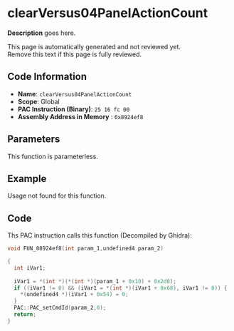 # clearVersus04PanelActionCount

**Description** goes here.

This page is automatically generated and not reviewed yet.<br>Remove this text if this page is fully reviewed.

## Code Information

- **Name**: `clearVersus04PanelActionCount`
- **Scope**: Global
- **PAC Instruction (Binary)**: `25 16 fc 00`
- **Assembly Address in Memory** : `0x8924ef8`

## Parameters

This function is parameterless.


## Example

Usage not found for this function.

## Code

Ths PAC instruction calls this function (Decompiled by Ghidra):

```c
void FUN_08924ef8(int param_1,undefined4 param_2)

{
  int iVar1;
  
  iVar1 = *(int *)(*(int *)(param_1 + 0x10) + 0x2d8);
  if ((iVar1 != 0) && (iVar1 = *(int *)(iVar1 + 0x68), iVar1 != 0)) {
    *(undefined4 *)(iVar1 + 0x54) = 0;
  }
  PAC::PAC_setCmdId(param_2,0);
  return;
}
```

